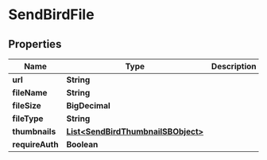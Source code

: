 

# SendBirdFile


## Properties

| Name | Type | Description | Notes |
|------------ | ------------- | ------------- | -------------|
|**url** | **String** |  |  [optional] |
|**fileName** | **String** |  |  [optional] |
|**fileSize** | **BigDecimal** |  |  [optional] |
|**fileType** | **String** |  |  [optional] |
|**thumbnails** | [**List&lt;SendBirdThumbnailSBObject&gt;**](SendBirdThumbnailSBObject.md) |  |  [optional] |
|**requireAuth** | **Boolean** |  |  [optional] |



